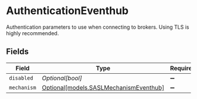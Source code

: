 # AuthenticationEventhub

Authentication parameters to use when connecting to brokers. Using TLS is highly recommended.


## Fields

| Field                                                                        | Type                                                                         | Required                                                                     | Description                                                                  |
| ---------------------------------------------------------------------------- | ---------------------------------------------------------------------------- | ---------------------------------------------------------------------------- | ---------------------------------------------------------------------------- |
| `disabled`                                                                   | *Optional[bool]*                                                             | :heavy_minus_sign:                                                           | N/A                                                                          |
| `mechanism`                                                                  | [Optional[models.SASLMechanismEventhub]](../models/saslmechanismeventhub.md) | :heavy_minus_sign:                                                           | N/A                                                                          |